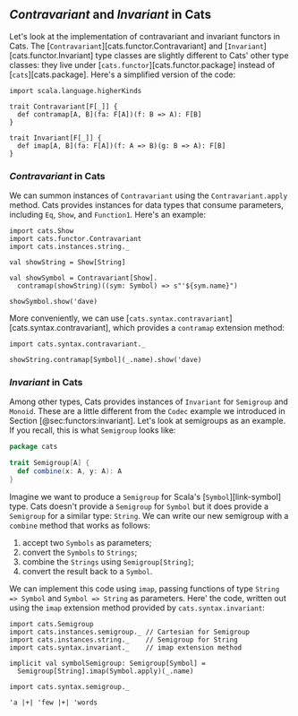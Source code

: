 ## *Contravariant* and *Invariant* in Cats

Let's look at the implementation of
contravariant and invariant functors in Cats.
The [`Contravariant`][cats.functor.Contravariant] and
[`Invariant`][cats.functor.Invariant] type classes
are slightly different to Cats' other type classes:
they live under [`cats.functor`][cats.functor.package]
instead of [`cats`][cats.package].
Here's a simplified version of the code:

```tut:book:invisible
import scala.language.higherKinds
```

```tut:book:silent
trait Contravariant[F[_]] {
  def contramap[A, B](fa: F[A])(f: B => A): F[B]
}

trait Invariant[F[_]] {
  def imap[A, B](fa: F[A])(f: A => B)(g: B => A): F[B]
}
```

### *Contravariant* in Cats

We can summon instances of `Contravariant`
using the `Contravariant.apply` method.
Cats provides instances for data types that consume parameters,
including `Eq`, `Show`, and `Function1`.
Here's an example:

```tut:book:silent:reset
import cats.Show
import cats.functor.Contravariant
import cats.instances.string._

val showString = Show[String]

val showSymbol = Contravariant[Show].
  contramap(showString)((sym: Symbol) => s"'${sym.name}")
```

```tut:book
showSymbol.show('dave)
```

More conveniently, we can use
[`cats.syntax.contravariant`][cats.syntax.contravariant],
which provides a `contramap` extension method:

```tut:book:silent
import cats.syntax.contravariant._
```

```tut:book
showString.contramap[Symbol](_.name).show('dave)
```

### *Invariant* in Cats

Among other types,
Cats provides instances of `Invariant`
for `Semigroup` and `Monoid`.
These are a little different from the `Codec`
example we introduced in Section [@sec:functors:invariant].
Let's look at semigroups as an example.
If you recall, this is what `Semigroup` looks like:

```scala
package cats

trait Semigroup[A] {
  def combine(x: A, y: A): A
}
```

Imagine we want to produce a `Semigroup`
for Scala's [`Symbol`][link-symbol] type.
Cats doesn't provide a `Semigroup` for `Symbol`
but it does provide a `Semigroup` for a similar type: `String`.
We can write our new semigroup with
a `combine` method that works as follows:

1. accept two `Symbols` as parameters;
2. convert the `Symbols` to `Strings`;
3. combine the `Strings` using `Semigroup[String]`;
4. convert the result back to a `Symbol`.

We can implement this code using `imap`,
passing functions of type `String => Symbol`
and `Symbol => String` as parameters.
Here' the code, written out using
the `imap` extension method
provided by `cats.syntax.invariant`:

```tut:book:silent
import cats.Semigroup
import cats.instances.semigroup._ // Cartesian for Semigroup
import cats.instances.string._    // Semigroup for String
import cats.syntax.invariant._    // imap extension method

implicit val symbolSemigroup: Semigroup[Symbol] =
  Semigroup[String].imap(Symbol.apply)(_.name)

import cats.syntax.semigroup._
```

```tut:book
'a |+| 'few |+| 'words
```

